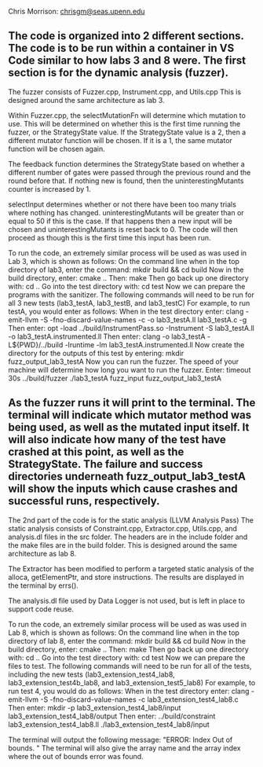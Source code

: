 Chris Morrison: chrisgm@seas.upenn.edu

The code is organized into 2 different sections. The code is to be run within a container in VS Code similar to how labs 3 and 8 were. 
The first section is for the dynamic analysis (fuzzer).
------------------------------
The fuzzer consists of Fuzzer.cpp, Instrument.cpp, and Utils.cpp
This is designed around the same architecture as lab 3.

Within Fuzzer.cpp, the selectMutationFn will determine which mutation to use. 
This will be determined on whether this is the first time running the fuzzer, or the StrategyState value.
If the StrategyState value is a 2, then a different mutator function will be chosen.
If it is a 1, the same mutator function will be chosen again.

The feedback function determines the StrategyState based on whether a different number of gates were passed through the previous 
round and the round before that. If nothing new is found, then the uninterestingMutants counter is increased by 1.

selectInput determines whether or not there have been too many trials where nothing has changed. uninterestingMutants will be 
greater than or equal to 50 if this is the case. If that happens then a new input will be chosen and uninterestingMutants is 
reset back to 0. The code will then proceed as though this is the first time this input has been run.

To run the code, an extremely similar process will be used as was used in Lab 3, which is shown as follows:
On the command line when in the top directory of lab3, enter the command: mkdir build && cd build
Now in the build directory, enter: cmake ..
Then: make
Then go back up one directory with: cd ..
Go into the test directory with: cd test
Now we can prepare the programs with the sanitizer. The following commands will need to be run for all 3 new tests (lab3_testA, lab3_testB, and lab3_testC)
For example, to run testA, you would enter as follows:
When in the test directory enter: clang -emit-llvm -S -fno-discard-value-names -c -o lab3_testA.ll lab3_testA.c -g
Then enter: opt -load ../build/InstrumentPass.so -Instrument -S lab3_testA.ll -o lab3_testA.instrumented.ll
Then enter: clang -o lab3_testA -L${PWD}/../build -lruntime -lm lab3_testA.instrumented.ll
Now create the directory for the outputs of this test by entering: mkdir fuzz_output_lab3_testA
Now you can run the fuzzer. The speed of your machine will determine how long you want to run the fuzzer.
Enter: timeout 30s ../build/fuzzer ./lab3_testA fuzz_input fuzz_output_lab3_testA

As the fuzzer runs it will print to the terminal. The terminal will indicate which mutator method was being used, 
as well as the mutated input itself. It will also indicate how many of the test have crashed at this point, as well as the StrategyState.
The failure and success directories underneath fuzz_output_lab3_testA will show the inputs which cause crashes and successful runs, respectively.
-------------------------------
The 2nd part of the code is for the static analysis (LLVM Analysis Pass)
The static analysis consists of Constraint.cpp, Extractor.cpp, Utils.cpp, and analysis.dl files in the src folder.
The headers are in the include folder and the make files are in the build folder.
This is designed around the same architecture as lab 8.

The Extractor has been modified to perform a targeted static analysis of the alloca, getElementPtr, and store instructions.
The results are displayed in the terminal by errs().

The analysis.dl file used by Data Logger is not used, but is left in place to support code reuse.

To run the code, an extremely similar process will be used as was used in Lab 8, which is shown as follows:
On the command line when in the top directory of lab 8, enter the command: mkdir build && cd build
Now in the build directory, enter: cmake ..
Then: make
Then go back up one directory with: cd ..
Go into the test directory with: cd test
Now we can prepare the files to test. The following commands will need to be run for all of the tests, 
including the new tests (lab3_extension_test4_lab8, lab3_extension_test4b_lab8, and lab3_extension_test5_lab8)
For example, to run test 4, you would do as follows:
When in the test directory enter: clang -emit-llvm -S -fno-discard-value-names -c lab3_extension_test4_lab8.c
Then enter: mkdir -p lab3_extension_test4_lab8/input lab3_extension_test4_lab8/output
Then enter: ../build/constraint lab3_extension_test4_lab8.ll ./lab3_extension_test4_lab8/input

The terminal will output the following message: "ERROR: Index Out of bounds. " 
The terminal will also give the array name and the array index where the out of bounds error was found.
